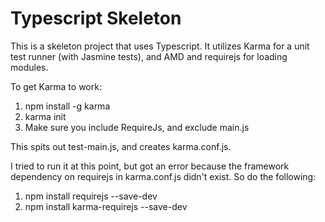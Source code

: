 # Typescript Skeleton

This is a skeleton project that uses Typescript. It utilizes Karma for a unit
 test runner (with Jasmine tests), and AMD and requirejs for loading modules.
 
To get Karma to work:
1) npm install -g karma
2) karma init
3) Make sure you include RequireJs, and exclude main.js

This spits out test-main.js, and creates karma.conf.js.

I tried to run it at this point, but got an error because the framework 
dependency on requirejs in karma.conf.js didn't exist. So do the following:

1) npm install requirejs --save-dev
2) npm install karma-requirejs --save-dev